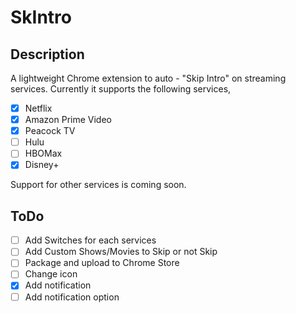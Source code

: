 # SkIntro

## Description
A lightweight Chrome extension to auto - "Skip Intro" on streaming services. Currently it supports the following services,

- [x] Netflix
- [x] Amazon Prime Video
- [x] Peacock TV
- [ ] Hulu
- [ ] HBOMax
- [x] Disney+

Support for other services is coming soon.

## ToDo
- [ ] Add Switches for each services
- [ ] Add Custom Shows/Movies to Skip or not Skip
- [ ] Package and upload to Chrome Store
- [ ] Change icon
- [x] Add notification
- [ ] Add notification option
